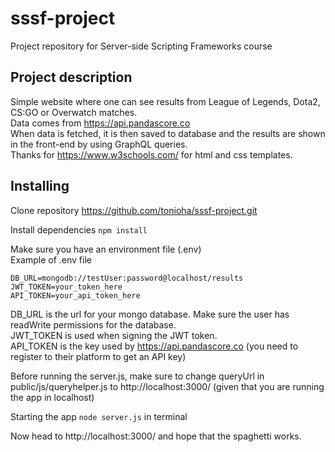 # sssf-project
Project repository for Server-side Scripting Frameworks course

## Project description
Simple website where one can see results from League of Legends, Dota2, CS:GO or Overwatch matches.<br/>
Data comes from https://api.pandascore.co <br/>
When data is fetched, it is then saved to database and the results are shown in the front-end by using GraphQL queries.<br/>
Thanks for https://www.w3schools.com/ for html and css templates.

## Installing
Clone repository https://github.com/tonioha/sssf-project.git

Install dependencies
```npm install```

Make sure you have an environment file (.env)<br/>Example of .env file
```
DB_URL=mongodb://testUser:password@localhost/results
JWT_TOKEN=your_token_here
API_TOKEN=your_api_token_here
```
DB_URL is the url for your mongo database. Make sure the user has readWrite permissions for the database.<br/>
JWT_TOKEN is used when signing the JWT token.<br/>
API_TOKEN is the key used by https://api.pandascore.co (you need to register to their platform to get an API key)

Before running the server.js, make sure to change queryUrl in public/js/queryhelper.js to http://localhost:3000/ (given that you are running the app in localhost)

Starting the app
```node server.js```
in terminal

Now head to http://localhost:3000/ and hope that the spaghetti works.
